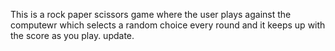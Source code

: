 This is a rock paper scissors game where the user plays against the computewr which selects a random choice every round and it keeps up with the score as you play. update.
